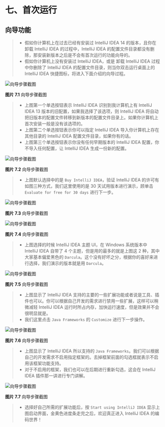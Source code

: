 # 七、首次运行

## 向导功能

> *   假如你计算机上在过去已经有安装过 IntelliJ IDEA 14 的版本，且你在卸载 IntelliJ IDEA 的过程中，IntelliJ IDEA 的配置文件目录都没有删除，那安装新版本之后是不会有首次运行的功能向导的。
> *   假如你计算机上没有安装过 IntelliJ IDEA，或是 卸载 IntelliJ IDEA 过程中你删除了 IntelliJ IDEA 的配置文件目录，则当你双击运行桌面上的 IntelliJ IDEA 快捷图标，将进入下面介绍的向导过程。

![向导步骤截图](img/vii-a-first-run-wizard-1.jpg)

**图片 7.1** 向导步骤截图

> *   上图第一个单选按钮表示 IntelliJ IDEA 识别到我计算机上有 IntelliJ IDEA 13 版本的旧配置，如果我选择了该选项，则 IntelliJ IDEA 将自动把旧版本的配置文件转移到新版本的配置文件目录上。如果你计算机上首次安装一般是没有该选项的。
> *   上图第二个单选按钮表示你可以指定 IntelliJ IDEA 导入你计算机上存在其他目录的 IntelliJ IDEA 配置文件目录，如果你有的话。
> *   上图第三个单选按钮表示你没有任何早期版本的 IntelliJ IDEA 配置，你不导入任何配置，让 IntelliJ IDEA 生成一份新的配置。

![向导步骤截图](img/vii-a-first-run-wizard-2.jpg)

**图片 7.2** 向导步骤截图

> *   上图默认选择中的是 `Buy IntelliJ IDEA`，验证 IntelliJ IDEA 的许可有如图三种方式，我们这里使用的是 30 天试用版本进行演示，顾单击 `Evaluate for free for 30 days` 进行下一步。

![向导步骤截图](img/vii-a-first-run-wizard-3.jpg)

**图片 7.3** 向导步骤截图

![向导步骤截图](img/vii-a-first-run-wizard-4.jpg)

**图片 7.4** 向导步骤截图

> *   上图选择的时候 IntelliJ IDEA 主题 UI，在 Windows 系统版本中 IntelliJ IDEA 自带了 4 个主题，但是用的最多的就是上图这 2 种，其中大家基本偏爱黑色的 `Darcula`。这个没有好坏之分，根据你的喜好来进行选择，我们演示的版本就是用 `Darcula`。

![向导步骤截图](img/vii-a-first-run-wizard-5.jpg)

**图片 7.5** 向导步骤截图

> *   上图显示了 IntelliJ IDEA 支持的主要的一些扩展功能或者说是工具、插件也可以。你可以根据自己开发的需求进行禁用一些扩展，这样可以稍微减轻 IntelliJ IDEA 运行时所占内存，加快运行速度，但是效果并不会很明显就是。
> *   我们这里点击 `Java Frameworks` 的 `Customize` 进行下一步操作。

![向导步骤截图](img/vii-a-first-run-wizard-6.jpg)

**图片 7.6** 向导步骤截图

> *   上图显示了 IntelliJ IDEA 所以支持的 `Java Frameworks`。我们可以根据自己的开发需求不启用指定框架的。去掉框架前面的勾选框就表示不启用该框架功能支持。
> *   对于不启用的框架，我们也可以在后期进行重新勾选，这会在 IntelliJ IDEA 插件那一讲进行专门讲解。

![向导步骤截图](img/vii-a-first-run-wizard-7.jpg)

**图片 7.7** 向导步骤截图

> *   选择好自己所需的扩展功能后，按 `Start using IntelliJ IDEA` 显示上图启动界面，金黄色进度条走完之后，欢迎真正进入 IntelliJ IDEA 的编码世界！